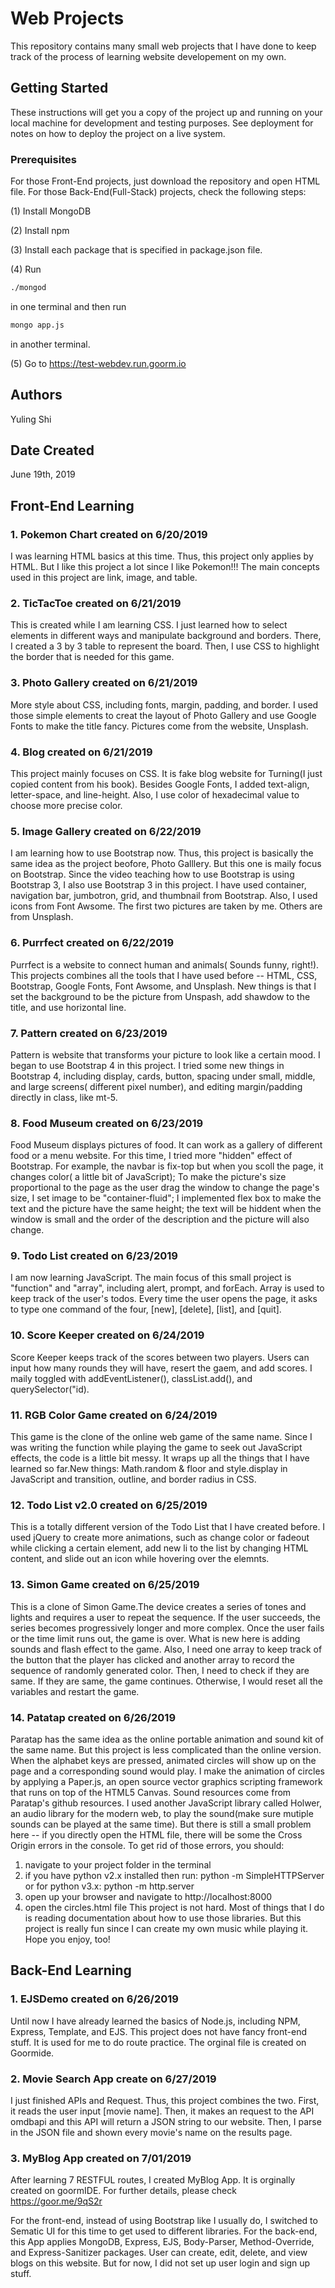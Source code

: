 # Web Projects

This repository contains many small web projects that I have done to keep track
of the process of learning website developement on my own.

## Getting Started
These instructions will get you a copy of the project up and running on your 
local machine for development and testing purposes. See deployment for notes on 
how to deploy the project on a live system.

### Prerequisites
For those Front-End projects, just download the repository and open HTML file.
For those Back-End(Full-Stack) projects, check the following steps:

(1) Install MongoDB

(2) Install npm

(3) Install each package that is specified in package.json file.

(4) Run 
```bash 
./mongod 
``` 
in one terminal and then run 
```bash 
mongo app.js
``` 
in another terminal.

(5) Go to https://test-webdev.run.goorm.io

## Authors
Yuling Shi

## Date Created
June 19th, 2019


## Front-End Learning

### 1. Pokemon Chart created on 6/20/2019
I was learning HTML basics at this time. Thus, this project only applies by
HTML. But I like this project a lot since I like Pokemon!!! The main concepts
used in this project are link, image, and table.


### 2. TicTacToe created on 6/21/2019
This is created while I am learning CSS. I just learned how to select elements
in different ways and manipulate background and borders. There, I created a 3 by
3 table to represent the board. Then, I use CSS to highlight the border that is 
needed for this game.


### 3. Photo Gallery created on 6/21/2019
More style about CSS, including fonts, margin, padding, and border. I used
those simple elements to creat the layout of Photo Gallery and use Google Fonts
to make the title fancy. Pictures come from the website, Unsplash.


### 4. Blog created on 6/21/2019
This project mainly focuses on CSS. It is fake blog website for Turning(I just 
copied content from his book). Besides Google Fonts, I added text-align, 
letter-space, and line-height. Also, I use color of hexadecimal value to choose
more precise color. 


### 5. Image Gallery created on 6/22/2019
I am learning how to use Bootstrap now. Thus, this project is basically the same
idea as the project beofore, Photo Galllery. But this one is maily focus on
Bootstrap. Since the video teaching how to use Bootstrap is using Bootstrap 3, I
also use Bootstrap 3 in this project. I have used container, navigation bar,
jumbotron, grid, and thumbnail from Bootstrap. Also, I used icons from Font 
Awsome. The first two pictures are taken by me. Others are from Unsplash.


### 6. Purrfect created on 6/22/2019
Purrfect is a website to connect human and animals( Sounds funny, right!). This
projects combines all the tools that I have used before -- HTML, CSS, Bootstrap,
Google Fonts, Font Awsome, and Unsplash. New things is that I set the background
to be the picture from Unspash, add shawdow to the title, and use horizontal
line.


### 7. Pattern created on 6/23/2019
Pattern is website that transforms your picture to look like a certain mood. I
began to use Bootstrap 4 in this project. I tried some new things in Bootstrap
4, including display, cards, button, spacing under small, middle, and large
screens( different pixel number), and editing margin/padding directly in class,
like mt-5.

### 8. Food Museum created on 6/23/2019
Food Museum displays pictures of food. It can work as a gallery of different
food or a menu website. For this time, I tried more "hidden" effect of
Bootstrap. For example, the navbar is fix-top but when you scoll the page, it
changes color( a little bit of JavaScript); To make the picture's size
proportional to the page as the user drag the window to change the page's size,
I set image to be "container-fluid"; I implemented flex box to make the text and
the picture have the same height; the text will be hiddent when the window is
small and the order of the description and the picture will also change.


### 9. Todo List created on 6/23/2019
I am now learning JavaScript. The main focus of this small project is
"function" and "array", including alert, prompt, and forEach. Array is used to
keep track of the user's todos. Every time the user opens the page, it asks to
type one command of the four, [new], [delete], [list], and [quit].


### 10. Score Keeper created on 6/24/2019
Score Keeper keeps track of the scores between two players. Users can input how
many rounds they will have, resert the gaem, and add scores. I maily toggled
with addEventListener(), classList.add(), and querySelector("id).


### 11. RGB Color Game created on 6/24/2019
This game is the clone of the online web game of the same name. Since I was 
writing the function while playing the game to seek out JavaScript effects, the 
code is a little bit messy. It wraps up all the things that I have learned so 
far.New things: Math.random & floor and style.display in JavaScript and
transition, outline, and border radius in CSS.


### 12. Todo List v2.0 created on 6/25/2019
This is a totally different version of the Todo List that I have created before.
I used jQuery to create more animations, such as change color or fadeout while
clicking a certain element, add new li to the list by changing HTML content, and
slide out an icon while hovering over the elemnts.

### 13. Simon Game created on 6/25/2019
This is a clone of Simon Game.The device creates a series of tones and lights 
and requires a user to repeat the sequence. If the user succeeds, the series 
becomes progressively longer and more complex. Once the user fails or the time 
limit runs out, the game is over. What is new here is adding sounds and flash
effect to the game. Also, I need one array to keep track of the button that the
player has clicked and another array to record the sequence of randomly 
generated color. Then, I need to check if they are same. If they are same, the
game continues. Otherwise, I would reset all the variables and restart the game.


### 14. Patatap created on 6/26/2019
Paratap has the same idea as the online portable animation and sound kit of the
same name. But this project is less complicated than the online version. When
the alphabet keys are pressed, animated circles will show up on the page and a
corresponding sound would play. I make the animation of circles by applying a 
Paper.js, an open source vector graphics scripting framework that runs on top 
of the HTML5 Canvas. Sound resources come from Paratap's github resources. I
used another JavaScript library called Holwer, an audio library for the modern 
web, to play the sound(make sure mutiple sounds can be played at the same time).
But there is still a small problem here -- if you directly open the HTML file,
there will be some the Cross Origin errors in the console. To get rid of those
errors, you should:
1) navigate to your project folder in the terminal
2) if you have python v2.x installed then run: 
   python -m SimpleHTTPServer
    or for python v3.x:
   python -m http.server
3) open up your browser and navigate to http://localhost:8000
4) open the circles.html file
This project is not hard. Most of things that I do is reading documentation
about how to use those libraries. But this project is really fun since I can
create my own music while playing it. Hope you enjoy, too!




## Back-End Learning


### 1. EJSDemo created on 6/26/2019
Until now I have already learned the basics of Node.js, including NPM, Express,
Template, and EJS. This project does not have fancy front-end stuff. It is used
for me to do route practice. The orginal file is created on Goormide.

### 2. Movie Search App create on 6/27/2019
I just finished APIs and Request. Thus, this project combines the two. First, it
reads the user input [movie name]. Then, it makes an request to the API omdbapi 
and this API will return a JSON string to our website. Then, I parse in the JSON
file and shown every movie's name on the results page.

### 3. MyBlog App created on 7/01/2019 
After learning 7 RESTFUL routes, I created MyBlog App. It is orginally created
on goormIDE. For further details, please check https://goor.me/9qS2r

For the front-end, instead of using Bootstrap like I usually do, I switched to 
Sematic UI for this time to get used to different libraries. For the back-end, 
this App applies MongoDB, Express, EJS, Body-Parser, Method-Override, and 
Express-Sanitizer packages. User can create, edit, delete, and view blogs on 
this website. But for now, I did not set up user login and sign up stuff.


